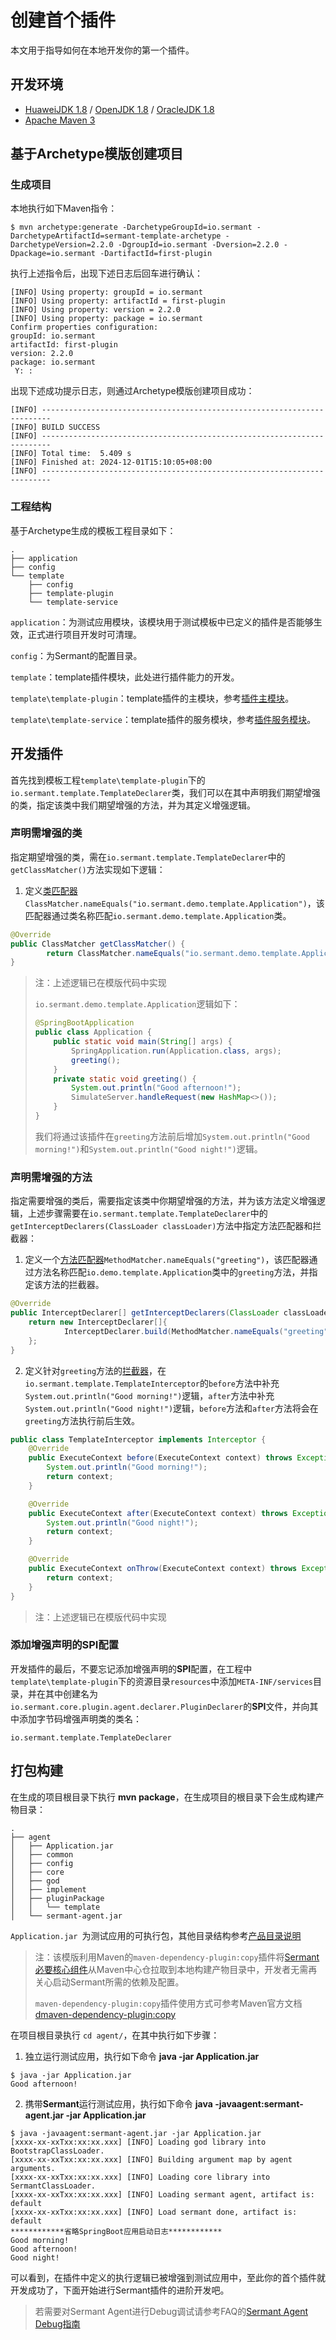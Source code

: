 # 创建首个插件
本文用于指导如何在本地开发你的第一个插件。

## 开发环境
- [HuaweiJDK 1.8](https://gitee.com/openeuler/bishengjdk-8) / [OpenJDK 1.8](https://github.com/openjdk/jdk) / [OracleJDK 1.8](https://www.oracle.com/java/technologies/downloads/)
- [Apache Maven 3](https://maven.apache.org/download.cgi)

## 基于Archetype模版创建项目

### 生成项目

本地执行如下Maven指令：

```shell
$ mvn archetype:generate -DarchetypeGroupId=io.sermant -DarchetypeArtifactId=sermant-template-archetype -DarchetypeVersion=2.2.0 -DgroupId=io.sermant -Dversion=2.2.0 -Dpackage=io.sermant -DartifactId=first-plugin
```

执行上述指令后，出现下述日志后回车进行确认：

```shell
[INFO] Using property: groupId = io.sermant
[INFO] Using property: artifactId = first-plugin
[INFO] Using property: version = 2.2.0
[INFO] Using property: package = io.sermant
Confirm properties configuration:
groupId: io.sermant
artifactId: first-plugin
version: 2.2.0
package: io.sermant
 Y: :
```

出现下述成功提示日志，则通过Archetype模版创建项目成功：

```shell
[INFO] ------------------------------------------------------------------------
[INFO] BUILD SUCCESS
[INFO] ------------------------------------------------------------------------
[INFO] Total time:  5.409 s
[INFO] Finished at: 2024-12-01T15:10:05+08:00
[INFO] ------------------------------------------------------------------------
```

### 工程结构

基于Archetype生成的模板工程目录如下：

```shell
.
├── application
├── config
└── template
    ├── config
    ├── template-plugin
    └── template-service
```

`application`：为测试应用模块，该模块用于测试模板中已定义的插件是否能够生效，正式进行项目开发时可清理。

`config`：为Sermant的配置目录。

`template`：template插件模块，此处进行插件能力的开发。

`template\template-plugin`：template插件的主模块，参考[插件主模块](package-structure.md#插件主模块)。

`template\template-service`：template插件的服务模块，参考[插件服务模块](package-structure.md#插件服务模块)。

## 开发插件

首先找到模板工程`template\template-plugin`下的`io.sermant.template.TemplateDeclarer`类，我们可以在其中声明我们期望增强的类，指定该类中我们期望增强的方法，并为其定义增强逻辑。

### 声明需增强的类

指定期望增强的类，需在`io.sermant.template.TemplateDeclarer`中的`getClassMatcher()`方法实现如下逻辑：

1. 定义[类匹配器](bytecode-enhancement.md#类匹配器)`ClassMatcher.nameEquals("io.sermant.demo.template.Application")`，该匹配器通过类名称匹配`io.sermant.demo.template.Application`类。

```java
@Override
public ClassMatcher getClassMatcher() {
		return ClassMatcher.nameEquals("io.sermant.demo.template.Application");
}
```

> 注：上述逻辑已在模版代码中实现
>
> `io.sermant.demo.template.Application`逻辑如下：
>
> ```java
> @SpringBootApplication
> public class Application {
>     public static void main(String[] args) {
>         SpringApplication.run(Application.class, args);
>         greeting();
>     }
>     private static void greeting() {
>         System.out.println("Good afternoon!");
>         SimulateServer.handleRequest(new HashMap<>());
>     }
> }
> ```
>
> 我们将通过该插件在`greeting`方法前后增加`System.out.println("Good morning!")`和`System.out.println("Good night!")`逻辑。

### 声明需增强的方法

指定需要增强的类后，需要指定该类中你期望增强的方法，并为该方法定义增强逻辑，上述步骤需要在`io.sermant.template.TemplateDeclarer`中的`getInterceptDeclarers(ClassLoader classLoader)`方法中指定方法匹配器和拦截器：

1. 定义一个[方法匹配器](bytecode-enhancement.md#方法匹配器)`MethodMatcher.nameEquals("greeting")`，该匹配器通过方法名称匹配`io.demo.template.Application`类中的`greeting`方法，并指定该方法的拦截器。
```java
@Override
public InterceptDeclarer[] getInterceptDeclarers(ClassLoader classLoader) {
    return new InterceptDeclarer[]{
            InterceptDeclarer.build(MethodMatcher.nameEquals("greeting"), new TemplateInterceptor())
    };
}
```
2. 定义针对`greeting`方法的[拦截器](bytecode-enhancement.md#拦截器)，在`io.sermant.template.TemplateInterceptor`的`before`方法中补充`System.out.println("Good morning!")`逻辑，`after`方法中补充`System.out.println("Good night!")`逻辑，`before`方法和`after`方法将会在`greeting`方法执行前后生效。

```java
public class TemplateInterceptor implements Interceptor {
    @Override
    public ExecuteContext before(ExecuteContext context) throws Exception {
        System.out.println("Good morning!");
        return context;
    }

    @Override
    public ExecuteContext after(ExecuteContext context) throws Exception {
        System.out.println("Good night!");
        return context;
    }

    @Override
    public ExecuteContext onThrow(ExecuteContext context) throws Exception {
        return context;
    }
}
```

> 注：上述逻辑已在模版代码中实现

### 添加增强声明的SPI配置

开发插件的最后，不要忘记添加增强声明的**SPI**配置，在工程中`template\template-plugin`下的资源目录`resources`中添加`META-INF/services`目录，并在其中创建名为`io.sermant.core.plugin.agent.declarer.PluginDeclarer`的**SPI**文件，并向其中添加字节码增强声明类的类名：

```shell
io.sermant.template.TemplateDeclarer
```

## 打包构建

在生成的项目根目录下执行 **mvn package**，在生成项目的根目录下会生成构建产物目录：

```shell
.
├── agent
│   ├── Application.jar
│   ├── common
│   ├── config
│   ├── core
│   ├── god
│   ├── implement
│   ├── pluginPackage
│   │   └── template
│   └── sermant-agent.jar
```

 `Application.jar `为测试应用的可执行包，其他目录结构参考[产品目录说明](../user-guide/README.md#产品目录说明)

> 注：该模版利用Maven的`maven-dependency-plugin:copy`插件将[Sermant必要核心组件](../user-guide/README.md#sermant-agent)从Maven中心仓拉取到本地构建产物目录中，开发者无需再关心启动Sermant所需的依赖及配置。
>
> `maven-dependency-plugin:copy`插件使用方式可参考Maven官方文档[dmaven-dependency-plugin:copy](https://maven.apache.org/plugins/maven-dependency-plugin/examples/copying-artifacts.html)

在项目根目录执行 `cd agent/`，在其中执行如下步骤：

1. 独立运行测试应用，执行如下命令 **java -jar Application.jar**


```shell
$ java -jar Application.jar 
Good afternoon!
```

2. 携带**Sermant**运行测试应用，执行如下命令 **java -javaagent:sermant-agent.jar -jar Application.jar**


```shell
$ java -javaagent:sermant-agent.jar -jar Application.jar
[xxxx-xx-xxTxx:xx:xx.xxx] [INFO] Loading god library into BootstrapClassLoader.
[xxxx-xx-xxTxx:xx:xx.xxx] [INFO] Building argument map by agent arguments.
[xxxx-xx-xxTxx:xx:xx.xxx] [INFO] Loading core library into SermantClassLoader.
[xxxx-xx-xxTxx:xx:xx.xxx] [INFO] Loading sermant agent, artifact is: default
[xxxx-xx-xxTxx:xx:xx.xxx] [INFO] Load sermant done, artifact is: default
************省略SpringBoot应用启动日志************
Good morning!
Good afternoon!
Good night!
```

可以看到，在插件中定义的执行逻辑已被增强到测试应用中，至此你的首个插件就开发成功了，下面开始进行Sermant插件的进阶开发吧。
> 若需要对Sermant Agent进行Debug调试请参考FAQ的[Sermant Agent Debug指南](../faq/development-debug.md)

